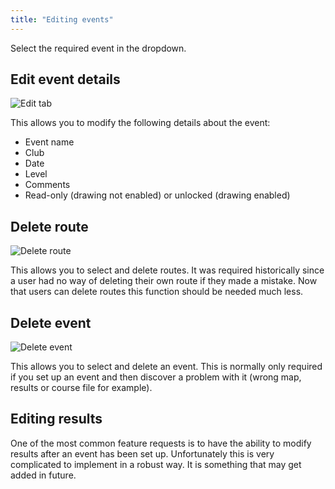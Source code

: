 ```yaml
---
title: "Editing events"
---
```


Select the required event in the dropdown.

## Edit event details

![Edit tab](/img/edit-tab.png)

This allows you to modify the following details about the event:

* Event name
* Club
* Date
* Level
* Comments
* Read-only (drawing not enabled) or unlocked (drawing enabled)

## Delete route

![Delete route](/img/delete-route.png)

This allows you to select and delete routes. It was required historically since a user had no way of deleting their own route if they made a mistake. Now that users can delete routes this function should be needed much less.

## Delete event

![Delete event](/img/delete-event.png)

This allows you to select and delete an event. This is normally only required if you set up an event and then discover a problem with it (wrong map, results or course file for example).

## Editing results
One of the most common feature requests is to have the ability to modify results after an event has been set up. Unfortunately this is very complicated to implement in a robust way. It is something that may get added in future.
